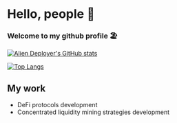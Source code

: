 # Hello, people 👋
### Welcome to my github profile :beach_umbrella:
[![Alien Deployer's GitHub stats](https://github-readme-stats.vercel.app/api?username=a17&hide=stars&count_private=true&theme=blue-green)](https://github.com/anuraghazra/github-readme-stats)

[![Top Langs](https://github-readme-stats.vercel.app/api/top-langs/?username=a17&theme=blue-green)](https://github.com/anuraghazra/github-readme-stats)

## My work
* DeFi protocols development
* Concentrated liquidity mining strategies development

<!--
**a17/a17** is a ✨ _special_ ✨ repository because its `README.md` (this file) appears on your GitHub profile.

Here are some ideas to get you started:

- 🔭 I’m currently working on ...
- 🌱 I’m currently learning ...
- 👯 I’m looking to collaborate on ...
- 🤔 I’m looking for help with ...
- 💬 Ask me about ...
- 📫 How to reach me: ...
- 😄 Pronouns: ...
- ⚡ Fun fact: ...
-->
